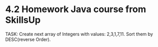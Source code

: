 # 4.2 Homework Java course from SkillsUp

TASK:
Create next array of Integers with values: 2,3,1,7,11. Sort them by DESC(reverse Order).
